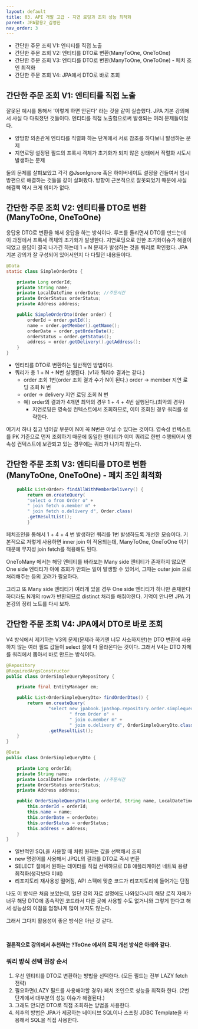 ```yaml
---
layout: default
title: 03. API 개발 고급 - 지연 로딩과 조회 성능 최적화
parent: JPA활용2_김영한
nav_order: 3
---
```


- 간단한 주문 조회 V1: 엔티티를 직접 노출
- 간단한 주문 조회 V2: 엔티티를 DTO로 변환(ManyToOne, OneToOne) 
- 간단한 주문 조회 V3: 엔티티를 DTO로 변환(ManyToOne, OneToOne) - 페치 조인 최적화
- 간단한 주문 조회 V4: JPA에서 DTO로 바로 조회

## 간단한 주문 조회 V1: 엔티티를 직접 노출

잘못된 예시를 통해서 '이렇게 하면 안된다' 라는 것을 같이 실습했다. JPA 기본 강의에서 사실 다 다뤄졌던 것들이다.
엔티티를 직접 노출함으로써 발생되는 여러 문제들이었다.

- 양방향 의존관계 엔티티를 직렬화 하는 단계에서 서로 참조를 하다보니 발생하는 문제
- 지연로딩 설정된 필드의 프록시 객체가 초기화가 되지 않은 상태에서 직렬화 시도시 발생하는 문제

둘의 문제를 살펴보았고 각각 @JsonIgnore 혹은 하이버네이트 설정을 건들여서 임시방편으로 해결하는 것들을 같이 살펴봤다.
방향이 근본적으로 잘못되었기 때문에 사실 해결책 역시 크게 의미가 없다.

## 간단한 주문 조회 V2: 엔티티를 DTO로 변환 (ManyToOne, OneToOne)
응답용 DTO로 변환을 해서 응답을 하는 방식이다. 루프를 돌리면서 DTO를 만드는데 이 과정에서 프록세 객체의 초기화가 발생한다.
지연로딩으로 인한 초기화이슈가 해결이되었고 응답이 결국 나가긴 하는데 1 + N 문제가 발생하는 것을 쿼리로 확인했다.
JPA 기본 강의가 잘 구성되어 있어서인지 다 다뤘던 내용들이다.

```java
@Data
static class SimpleOrderDto {

    private Long orderId;
    private String name;
    private LocalDateTime orderDate; //주문시간
    private OrderStatus orderStatus;
    private Address address;

    public SimpleOrderDto(Order order) {
        orderId = order.getId();
        name = order.getMember().getName();
        orderDate = order.getOrderDate();
        orderStatus = order.getStatus();
        address = order.getDelivery().getAddress();
    }
}
```

- 엔티티를 DTO로 변환하는 일반적인 방법이다.
- 쿼리가 총 1 + N + N번 실행된다. (v1과 쿼리수 결과는 같다.)
  - order 조회 1번(order 조회 결과 수가 N이 된다.) order -> member 지연 로딩 조회 N 번
  - order -> delivery 지연 로딩 조회 N 번
  - 예) order의 결과가 4개면 최악의 경우 1 + 4 + 4번 실행된다.(최악의 경우)
    - 지연로딩은 영속성 컨텍스트에서 조회하므로, 이미 조회된 경우 쿼리를 생략한다.

여기서 하나 짚고 넘어갈 부분이 N이 꼭 N번은 아닐 수 있다는 것이다. 영속성 컨텍스트를 PK 기준으로 먼저 조회하기 때문에
동일한 엔티티가 이미 쿼리로 한번 수행되어서 영속성 컨텍스트에 보관되고 있는 경우에는 쿼리가 나가지 않는다.

## 간단한 주문 조회 V3: 엔티티를 DTO로 변환(ManyToOne, OneToOne) - 페치 조인 최적화
```java
    public List<Order> findAllWithMemberDelivery() {
        return em.createQuery(
        "select o from Order o" +
        " join fetch o.member m" +
        " join fetch o.delivery d", Order.class)
        .getResultList();
        }
```
페치조인을 통해서 1 + 4 + 4 번 발생하던 쿼리를 1번 발생하도록 개선한 모습이다. 
기본적으로 저렇게 사용하면 inner join 이 적용되는데, ManyToOne, OneToOne 이기 때문에 무지성 join fetch를 적용해도 된다.

OneToMany 에서는 해당 엔티티를 바라보는 Many side 엔티티가 존재하지 않으면 One side 엔티티가 아예 조회가 안되는 일이 발생할 수 있어서,
그때는 outer join 으로 처리해주는 등의 고려가 필요하다.

그리고 또 Many side 엔티티가 여러개 있을 경우 One side 엔티티가 하나만 존재한다 하더라도 N개의 row가 반환되므로 distinct 처리를 해줘야한다.
기억이 안나면 JPA 기본강의 정리 노트를 다시 보자.

## 간단한 주문 조회 V4: JPA에서 DTO로 바로 조회
V4 방식에서 제기하는 V3의 문제(문제라 하기엔 너무 사소하지만)는 DTO 변환에 사용하지 않는 여러 필드 값들이 select 절에 다 올라온다는 것이다.
그래서 V4는 DTO 자체를 쿼리에서 뽑아서 바로 만드는 방식이다.

```java
@Repository
@RequiredArgsConstructor
public class OrderSimpleQueryRepository {

    private final EntityManager em;

    public List<OrderSimpleQueryDto> findOrderDtos() {
        return em.createQuery(
                "select new jpabook.jpashop.repository.order.simplequery.OrderSimpleQueryDto(o.id, m.name, o.orderDate, o.status, d.address)" +
                        " from Order o" +
                        " join o.member m" +
                        " join o.delivery d", OrderSimpleQueryDto.class)
                .getResultList();
    }
}
```
```java
@Data
public class OrderSimpleQueryDto {

    private Long orderId;
    private String name;
    private LocalDateTime orderDate; //주문시간
    private OrderStatus orderStatus;
    private Address address;

    public OrderSimpleQueryDto(Long orderId, String name, LocalDateTime orderDate, OrderStatus orderStatus, Address address) {
        this.orderId = orderId;
        this.name = name;
        this.orderDate = orderDate;
        this.orderStatus = orderStatus;
        this.address = address;
    }
}
```

- 일반적인 SQL을 사용할 때 처럼 원하는 값을 선택해서 조회
- new 명령어를 사용해서 JPQL의 결과를 DTO로 즉시 변환
- SELECT 절에서 원하는 데이터를 직접 선택하므로 DB 애플리케이션 네트웍 용량 최적화(생각보다 미비)
- 리포지토리 재사용성 떨어짐, API 스펙에 맞춘 코드가 리포지토리에 들어가는 단점

나도 이 방식은 처음 보았는데, 일단 강의 자료 설명에도 나와있다시피 해당 로직 자체가 너무 해당 DTO에 종속적인 코드라서 다른 곳에 사용할 수도 없거니와
그렇게 한다고 해서 성능상의 이점을 엄청나게 많이 보지도 않는다.

그래서 그다지 활용성이 좋은 방식은 아닌 것 같다.

<br>

<b>결론적으로 강의에서 추천하는 ?ToOne 에서의 로직 개선 방식은 아래와 같다.</b>

### 쿼리 방식 선택 권장 순서
1. 우선 엔티티를 DTO로 변환하는 방법을 선택한다. (모든 필드는 전부 LAZY fetch 전략)
2. 필요하면(LAZY 필드를 사용해야할 경우) 페치 조인으로 성능을 최적화 한다. (2번 단계에서 대부분의 성능 이슈가 해결된다.)
3. 그래도 안되면 DTO로 직접 조회하는 방법을 사용한다.
4. 최후의 방법은 JPA가 제공하는 네이티브 SQL이나 스프링 JDBC Template을 사용해서 SQL을 직접
   사용한다.
